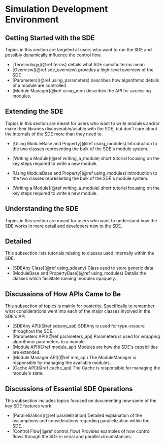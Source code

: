 Simulation Development Environment
==================================

Getting Started with the SDE
----------------------------

Topics in this section are targeted at users who want to run the SDE and 
possibly dynamically influence the control flow.

- [Terminology](@ref terms) details what SDE specific terms mean
- [Overview](@ref sde_overview) provides a high-level overview of the SDE
- [Parameters](@ref using_parameters) describes how algorithmic details of a
  module are controlled
- [Module Manager](@ref using_mm) describes the API for accessing modules.

Extending the SDE
-----------------

Topics in this section are meant for users who want to write modules and/or make
their libraries discoverable/usable with the SDE, but don't care about the 
internals of the SDE more than they need to.

- [Using ModuleBase and Property](@ref using_modules) Introduction to the two
  classes representing the bulk of the SDE's module system.
- [Writing a Module](@ref writing_a_module) short tutorial focusing on the key
  steps required to write a new module.  

- [Using ModuleBase and Property](@ref using_modules) Introduction to the two
  classes representing the bulk of the SDE's module system.
- [Writing a Module](@ref writing_a_module) short tutorial focusing on the key
  steps required to write a new module.  

  
Understanding the SDE
---------------------

Topics in this section are meant for users who want to understand how the SDE
works in more detail and developers new to the SDE.

## Detailed 
This subsection lists tutorials relating to classes used internally within the
SDE.

- [SDEAny Class](@ref using_sdeany) Class used to store generic data.
- [ModuleBase and PropertyBase](@ref using_modules) Details the classes which
  facilitate running modules opaquely.
  


## Discussions of How APIs Came to Be
This subsection of topics is mainly for posterity.  Specifically to remember
what considerations went into each of the major classes involved in the SDE's
API.

- [SDEAny API](@ref sdeany_api) SDEAny is used for type-erasure throughout the
  SDE.
- [Parameters API](@ref parameters_api) Parameters is used for wrapping 
  algorithmic parameters to a module.
- [Module API](@ref module_api) Modules are how the SDE's capabilities are 
  extended.
- [Module Manager API](@ref mm_api) The ModuleManager is responsible for 
  managing the available modules.
- [Cache API](@ref cache_api) The Cache is responsible for managing the module's
  state. 

## Discussions of Essential SDE Operations
This subsection includes topics focused on documenting how some of the key SDE
features work.

- [Parallelization](@ref parallelization) Detailed explanation of the 
  assumptions and considerations regarding parallelization within the SDE.    
- [Control Flow](@ref control_flow) Provides examples of how control flows 
  through the SDE in serial and parallel circumstances.

  
